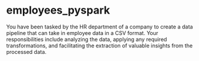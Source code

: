 # employees_pyspark
 You have been tasked by the HR department of a company to create a data pipeline that can take in employee data in a CSV format. Your responsibilities include  analyzing the data, applying any required transformations, and facilitating the extraction of valuable insights from the processed data.
